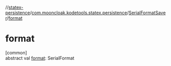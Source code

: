 //[statex-persistence](../../../index.md)/[com.mooncloak.kodetools.statex.persistence](../index.md)/[SerialFormatSaver](index.md)/[format](format.md)

# format

[common]\
abstract val [format](format.md): SerialFormat
